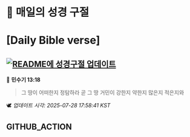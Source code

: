 # 🙏 매일의 성경 구절
# [Daily Bible verse]
## [![README에 성경구절 업데이트](https://github.com/DONGSUKA/first_test/actions/workflows/update-readme-bible.yml/badge.svg)](https://github.com/DONGSUKA/first_test/actions/workflows/update-readme-bible.yml)
<!-- START_BIBLE_VERSE -->
📖 **민수기 13:18**
> 그 땅이 어떠한지 정탐하라 곧 그 땅 거민이 강한지 약한지 많은지 적은지와

🕊️ _업데이트 시각: 2025-07-28 17:58:41 KST_
  <!-- END_BIBLE_VERSE -->
## GITHUB_ACTION

